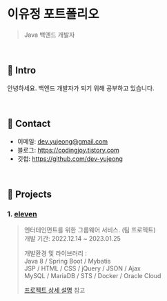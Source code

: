 # 이유정 포트폴리오
>Java 백엔드 개발자

</br>

## :pushpin: Intro
안녕하세요. 백엔드 개발자가 되기 위해 공부하고 있습니다. 

</br>

## :pushpin: Contact
- 이메일: dev.yujeong@gmail.com
- 블로그: https://codingjoy.tistory.com
- 깃헙: https://github.com/dev-yujeong

</br>

## :pushpin: Projects
### 1. [eleven](https://github.com/dev-yujeong/eleven)
>엔터테인먼트를 위한 그룹웨어 서비스. (팀 프로젝트)  
>개발 기간: 2022.12.14 ~ 2023.01.25
>  
>개발환경 및 라이브러리 :  
>Java 8 / Spring Boot / Mybatis  
>JSP / HTML / CSS / jQuery / JSON / Ajax  
>MySQL / MariaDB / STS / Docker / Oracle Cloud  
>  
>[프로젝트 상세 설명](https://github.com/dev-yujeong/eleven) 참고
